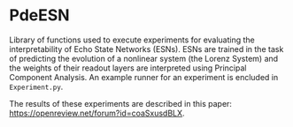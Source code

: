 # PdeESN
Library of functions used to execute experiments for evaluating the interpretability of Echo State Networks (ESNs). ESNs are trained in the task of predicting the evolution of a nonlinear system (the Lorenz System) and the weights of their readout layers are interpreted using Principal Component Analysis. An example runner for an experiment is encluded in `Experiment.py`.

The results of these experiments are described in this paper: https://openreview.net/forum?id=coaSxusdBLX.
